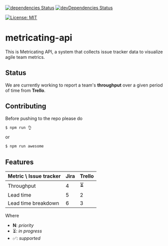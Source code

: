 [![dependencies Status](https://david-dm.org/thoughtworks/metricating-api/status.svg)](https://david-dm.org/thoughtworks/metricating-api)
[![devDependencies Status](https://david-dm.org/thoughtworks/metricating-api/dev-status.svg)](https://david-dm.org/thoughtworks/metricating-api?type=dev)

[![License: MIT](https://img.shields.io/badge/License-MIT-yellow.svg)](https://opensource.org/licenses/MIT)

# metricating-api

This is Metricating API, a system that collects issue tracker data to visualize agile team metrics.

## Status

We are currently working to report a team's **throughput** over a given period of time from **Trello**.

## Contributing

Before pushing to the repo please do

```bash
$ npm run 👌
```
or 
```bash
$ npm run awesome
```

## Features

| Metric \ Issue tracker  | Jira | Trello |
|-------------------------|------|--------|
| Throughput              | 4    | ⏳      |
| Lead time               | 5    | 2      |
| Lead time breakdown     | 6    | 3      |

Where

* **N**: _priority_
* ⏳: _in progress_
* ✅: _supported_